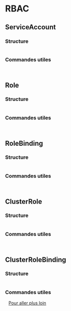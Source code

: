 # RBAC

## ServiceAccount
### Structure
```yaml

```
### Commandes utiles
` `
## Role
### Structure
```yaml

```
### Commandes utiles
` `
## RoleBinding
### Structure
```yaml

```
### Commandes utiles
` `
## ClusterRole
### Structure
```yaml

```
### Commandes utiles
` `
## ClusterRoleBinding
### Structure
```yaml

```
### Commandes utiles
` `
[Pour aller plus loin ](../Exercices/Lab-003.md)
